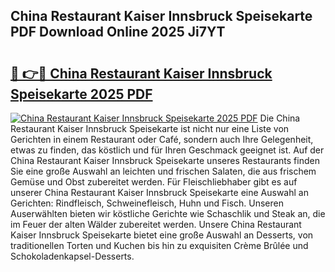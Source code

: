 ## China Restaurant Kaiser Innsbruck Speisekarte PDF Download Online 2025 Ji7YT

# <h2><a href="http://gc5hm5p.nevu.top/?p=China+Restaurant+Kaiser+Innsbruck+Speisekarte">🔗 👉🔴 China Restaurant Kaiser Innsbruck Speisekarte 2025 PDF</a></h2>

[![China Restaurant Kaiser Innsbruck Speisekarte 2025 PDF](https://i.imgur.com/dBaPXMq.png)](http://gc5hm5p.nevu.top/?p=China+Restaurant+Kaiser+Innsbruck+Speisekarte)
Die China Restaurant Kaiser Innsbruck Speisekarte ist nicht nur eine Liste von Gerichten in einem Restaurant oder Café, sondern auch Ihre Gelegenheit, etwas zu finden, das köstlich und für Ihren Geschmack geeignet ist. Auf der China Restaurant Kaiser Innsbruck Speisekarte unseres Restaurants finden Sie eine große Auswahl an leichten und frischen Salaten, die aus frischem Gemüse und Obst zubereitet werden. Für Fleischliebhaber gibt es auf unserer China Restaurant Kaiser Innsbruck Speisekarte eine Auswahl an Gerichten: Rindfleisch, Schweinefleisch, Huhn und Fisch. Unseren Auserwählten bieten wir köstliche Gerichte wie Schaschlik und Steak an, die im Feuer der alten Wälder zubereitet werden. Unsere China Restaurant Kaiser Innsbruck Speisekarte bietet eine große Auswahl an Desserts, von traditionellen Torten und Kuchen bis hin zu exquisiten Crème Brûlée und Schokoladenkapsel-Desserts.
